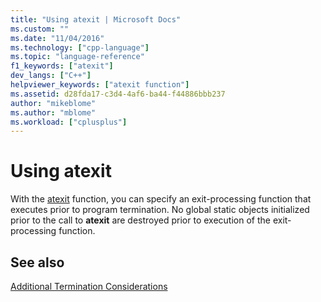 ```yaml
---
title: "Using atexit | Microsoft Docs"
ms.custom: ""
ms.date: "11/04/2016"
ms.technology: ["cpp-language"]
ms.topic: "language-reference"
f1_keywords: ["atexit"]
dev_langs: ["C++"]
helpviewer_keywords: ["atexit function"]
ms.assetid: d28fda17-c3d4-4af6-ba44-f44886bbb237
author: "mikeblome"
ms.author: "mblome"
ms.workload: ["cplusplus"]
---
```

# Using atexit
With the [atexit](../c-runtime-library/reference/atexit.md) function, you can specify an exit-processing function that executes prior to program termination. No global static objects initialized prior to the call to **atexit** are destroyed prior to execution of the exit-processing function.  
  
## See also  
 [Additional Termination Considerations](../cpp/additional-termination-considerations.md)